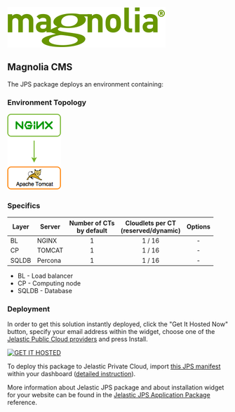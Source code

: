 [![Magnolia CMS](../images/magnolia_logo.png)](../magnolia)
## Magnolia CMS
The JPS package deploys an environment containing:

### Environment Topology

![magnolia-environment-topology](../images/magnolia-environment-topology.png)

### Specifics

Layer                |    Server   | Number of CTs <br/> by default | Cloudlets per CT <br/> (reserved/dynamic) | Options
-------------------- | ------------| :----------------------------: | :---------------------------------------: | :-----:
BL                   |   NGINX     |       1                        |           1 / 16                          | -
CP                   |   TOMCAT    |       1                        |           1 / 16                          | -
SQLDB                |   Percona   |       1                        |           1 / 16                          | -

* BL - Load balancer
* CP - Computing node
* SQLDB - Database 

### Deployment
In order to get this solution instantly deployed, click the "Get It Hosted Now" button, specify your email address within the widget, choose one of the [Jelastic Public Cloud providers](https://jelastic.cloud) and press Install.

[![GET IT HOSTED](https://raw.githubusercontent.com/jelastic-jps/jpswiki/master/images/getithosted.png)](https://jelastic.com/install-application/?manifest=https%3A%2F%2Fgithub.com%2Ftrimm%2Fjelastic-jps-magnolia-cms%2Fraw%2Fmaster%2Fmanifest.yaml)

To deploy this package to Jelastic Private Cloud, import [this JPS manifest](../../raw/master/manifest.yaml) within your dashboard ([detailed instruction](https://docs.jelastic.com/environment-export-import#import)).

More information about Jelastic JPS package and about installation widget for your website can be found in the [Jelastic JPS Application Package](https://github.com/jelastic-jps/jpswiki/wiki/Jelastic-JPS-Application-Package) reference.